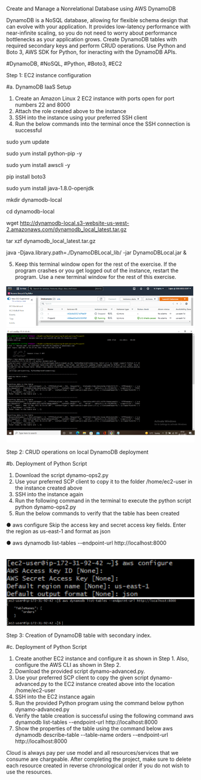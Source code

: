 Create and Manage a Nonrelational Database using AWS DynamoDB

DynamoDB is a NoSQL database, allowing for flexible schema design that can evolve with your application. It provides low-latency performance with near-infinite scaling, so you do not need to worry about performance bottlenecks as your application grows. Create DynamoDB tables with required secondary keys and perform CRUD operations. Use Python and Boto 3, AWS SDK for Python, for ineracting with the DynamoDB APIs.

#DynamoDB, #NoSQL, #Python, #Boto3, #EC2

Step 1: EC2 instance configuration

#a. DynamoDB IaaS Setup

1) Create an Amazon Linux 2 EC2 instance with ports open for port numbers 22 and 8000
2) Attach the role created above to the instance
3) SSH into the instance using your preferred SSH client
4) Run the below commands into the terminal once the SSH connection is successful

sudo yum update

sudo yum install python-pip -y

sudo yum install awscli -y

pip install boto3

sudo yum install java-1.8.0-openjdk

mkdir dynamodb-local

cd dynamodb-local

wget http://dynamodb-local.s3-website-us-west-2.amazonaws.com/dynamodb_local_latest.tar.gz

tar xzf dynamodb_local_latest.tar.gz

java -Djava.library.path=./DynamoDBLocal_lib/ -jar DynamoDBLocal.jar &

5) Keep this terminal window open for the rest of the exercise. If the program crashes or you get logged out of the instance, restart the program. Use a new terminal window for the rest of this exercise. 

<img src="https://github.com/hisujata/Create-and-Manage-a-Nonrelational-Database-using-AWS-DynamoDB/blob/master/screenshot1.png">

<img src="https://github.com/hisujata/Create-and-Manage-a-Nonrelational-Database-using-AWS-DynamoDB/blob/master/Screenshot2.png">

Step 2: CRUD operations on local DynamoDB deployment

#b. Deployment of Python Script

1) Download the script dynamo-ops2.py
2) Use your preferred SCP client to copy it to the folder /home/ec2-user in the instance created above
3) SSH into the instance again
4) Run the following command in the terminal to execute the python script
python dynamo-ops2.py
5) Run the below commands  to verify that the table has been created

● aws configure
Skip the access key and secret access key fields. Enter the region as us-east-1 and format as json

● aws dynamodb list-tables --endpoint-url http://localhost:8000

<img src="https://github.com/hisujata/Create-and-Manage-a-Nonrelational-Database-using-AWS-DynamoDB/blob/master/Screenshot3.png">

<img src="https://github.com/hisujata/Create-and-Manage-a-Nonrelational-Database-using-AWS-DynamoDB/blob/master/Screenshot4.png">

<img src="https://github.com/hisujata/Create-and-Manage-a-Nonrelational-Database-using-AWS-DynamoDB/blob/master/Screenshot5.png">

Step 3: Creation of DynamoDB table with secondary index. 

#c. Deployment of Python Script 

1) Create another EC2 instance and configure it as shown in Step 1. Also, configure the AWS CLI as shown in Step 2.
2) Download the provided script dynamo-advanced.py. 
3)  Use your preferred SCP client to copy the given script dynamo-advanced.py to the EC2 instance created above into the location /home/ec2-user
4) SSH into the EC2 instance again
5) Run the provided Python program using the command below
python dynamo-advanced.py
6) Verify the table creation is successful using the following command
aws dynamodb list-tables --endpoint-url http://localhost:8000
7) Show the properties of the table using the command below
aws dynamodb describe-table --table-name orders --endpoint-url http://localhost:8000


Cloud is always pay per use model and all resources/services that we consume are chargeable. After completing the project, make sure to delete each resource created in reverse chronological order if you do not wish to use the resources.


